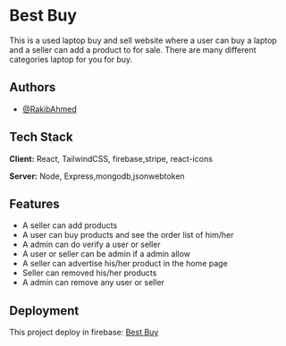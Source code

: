 # Best Buy

This is a used laptop buy and sell website where a user can buy a laptop and a seller can add a product to for sale. There are many different categories laptop for you for buy.

## Authors

- [@RakibAhmed](https://github.com/RakibMojumder)

## Tech Stack

**Client:** React, TailwindCSS, firebase,stripe, react-icons

**Server:** Node, Express,mongodb,jsonwebtoken

## Features

- A seller can add products
- A user can buy products and see the order list of him/her
- A admin can do verify a user or seller
- A user or seller can be admin if a admin allow
- A seller can advertise his/her product in the home page
- Seller can removed his/her products
- A admin can remove any user or seller

## Deployment

This project deploy in firebase: [Best Buy](https://best-buy-be3c4.web.app/)
